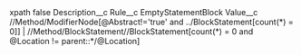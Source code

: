 <?xml version="1.0" encoding="UTF-8"?>
<CustomMetadata xmlns="http://soap.sforce.com/2006/04/metadata" xmlns:xsi="http://www.w3.org/2001/XMLSchema-instance" xmlns:xsd="http://www.w3.org/2001/XMLSchema">
    <label>xpath</label>
    <protected>false</protected>
    <values>
        <field>Description__c</field>
        <value xsi:nil="true"/>
    </values>
    <values>
        <field>Rule__c</field>
        <value xsi:type="xsd:string">EmptyStatementBlock</value>
    </values>
    <values>
        <field>Value__c</field>
        <value xsi:type="xsd:string">//Method/ModifierNode[@Abstract!=&apos;true&apos; and ../BlockStatement[count(*) = 0]] | //Method/BlockStatement//BlockStatement[count(*) = 0 and @Location != parent::*/@Location]</value>
    </values>
</CustomMetadata>
